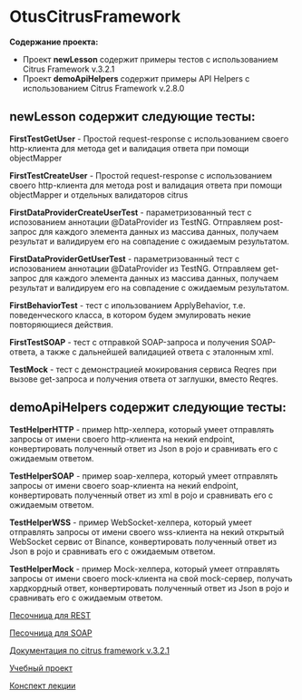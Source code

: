 # OtusCitrusFramework
**Содержание проекта:** 
- Проект **newLesson** содержит примеры тестов с использованием Citrus Framework v.3.2.1  
- Проект **demoApiHelpers** содержит примеры API Helpers с использованием Citrus Framework v.2.8.0 

## newLesson содержит следующие тесты:

**FirstTestGetUser** - Простой request-response с использованием своего http-клиента для метода get и валидация ответа при помощи objectMapper

**FirstTestCreateUser** - Простой request-response  с использованием своего http-клиента для метода post и валидация ответа при помощи objectMapper и отдельных валидаторов citrus

**FirstDataProviderCreateUserTest** - параметризованный тест с испозованием аннотации @DataProvider из TestNG. Отправляем post-запрос для каждого элемента данных из массива данных, получаем результат и валидируем его на совпадение с ожидаемым результатом.

**FirstDataProviderGetUserTest** - параметризованный тест с испозованием аннотации @DataProvider из TestNG. Отправляем get-запрос для каждого элемента данных из массива данных, получаем результат и валидируем его на совпадение с ожидаемым результатом.

**FirstBehaviorTest** - тест с ипользованием ApplyBehavior, т.е. поведенческого класса, в котором будем эмулировать некие повторяющиеся действия.

**FirstTestSOAP** - тест с отправкой SOAP-запроса и получения SOAP-ответа, а также с дальнейшей валидацией ответа с эталонным xml.

**TestMock** - тест с демонстрацией мокирования сервиса Reqres при вызове get-запроса и получения ответа от заглушки, вместо Reqres.


## demoApiHelpers содержит следующие тесты:

**TestHelperHTTP** - пример http-хелпера, который умеет отправлять запросы от имени своего http-клиента на некий endpoint, конвертировать полученный ответ из Json в pojo и сравнивать его с ожидаемым ответом.

**TestHelperSOAP** - пример soap-хелпера, который умеет отправлять запросы от имени своего soap-клиента на некий endpoint, конвертировать полученный ответ из xml в pojo и сравнивать его с ожидаемым ответом.

**TestHelperWSS** - пример WebSocket-хелпера, который умеет отправлять запросы от имени своего wss-клиента на некий открытый WebSocket сервис от Binance, конвертировать полученный ответ из Json в pojo и сравнивать его с ожидаемым ответом.

**TestHelperMock** - пример Mock-хелпера, который умеет отправлять запросы от имени своего mock-клиента на свой mock-сервер, получать хардкордный ответ, конвертировать полученный ответ из Json в pojo и сравнивать его с ожидаемым ответом.




[Песочница для REST](https://reqres.in/)

[Песочница для SOAP](https://www.dataaccess.com/)

[Документация по citrus framework v.3.2.1](https://citrusframework.org/citrus/reference/3.2.1/html/index.html#preface)

[Учебный проект](https://github.com/reviol/QA-JAVA)

[Конспект лекции](https://github.com/nmochalova/OtusCitrusFramework/blob/main/Doc/Конспект.docx)
